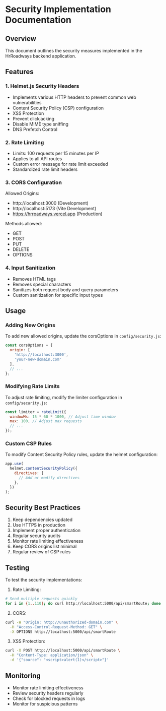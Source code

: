 # Security Implementation Documentation

## Overview
This document outlines the security measures implemented in the HrRoadways backend application.

## Features

### 1. Helmet.js Security Headers
- Implements various HTTP headers to prevent common web vulnerabilities
- Content Security Policy (CSP) configuration
- XSS Protection
- Prevent clickjacking
- Disable MIME type sniffing
- DNS Prefetch Control

### 2. Rate Limiting
- Limits: 100 requests per 15 minutes per IP
- Applies to all API routes
- Custom error message for rate limit exceeded
- Standardized rate limit headers

### 3. CORS Configuration
Allowed Origins:
- http://localhost:3000 (Development)
- http://localhost:5173 (Vite Development)
- https://hrroadways.vercel.app (Production)

Methods allowed:
- GET
- POST
- PUT
- DELETE
- OPTIONS

### 4. Input Sanitization
- Removes HTML tags
- Removes special characters
- Sanitizes both request body and query parameters
- Custom sanitization for specific input types

## Usage

### Adding New Origins
To add new allowed origins, update the corsOptions in `config/security.js`:
```javascript
const corsOptions = {
  origin: [
    'http://localhost:3000',
    'your-new-domain.com'
  ],
  // ...
};
```

### Modifying Rate Limits
To adjust rate limiting, modify the limiter configuration in `config/security.js`:
```javascript
const limiter = rateLimit({
  windowMs: 15 * 60 * 1000, // Adjust time window
  max: 100, // Adjust max requests
  // ...
});
```

### Custom CSP Rules
To modify Content Security Policy rules, update the helmet configuration:
```javascript
app.use(
  helmet.contentSecurityPolicy({
    directives: {
      // Add or modify directives
    },
  })
);
```

## Security Best Practices
1. Keep dependencies updated
2. Use HTTPS in production
3. Implement proper authentication
4. Regular security audits
5. Monitor rate limiting effectiveness
6. Keep CORS origins list minimal
7. Regular review of CSP rules

## Testing
To test the security implementations:

1. Rate Limiting:
```bash
# Send multiple requests quickly
for i in {1..110}; do curl http://localhost:5000/api/smartRoute; done
```

2. CORS:
```bash
curl -H "Origin: http://unauthorized-domain.com" \
  -H "Access-Control-Request-Method: GET" \
  -X OPTIONS http://localhost:5000/api/smartRoute
```

3. XSS Protection:
```bash
curl -X POST http://localhost:5000/api/smartRoute \
  -H "Content-Type: application/json" \
  -d '{"source": "<script>alert(1)</script>"}'
```

## Monitoring
- Monitor rate limiting effectiveness
- Review security headers regularly
- Check for blocked requests in logs
- Monitor for suspicious patterns